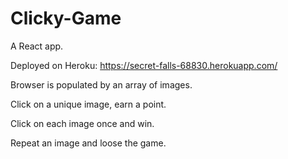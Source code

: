 # Clicky-Game
A React app.

Deployed on Heroku: https://secret-falls-68830.herokuapp.com/

Browser is populated by an array of images.

Click on a unique image, earn a point.

Click on each image once and win.  

Repeat an image and loose the game.
